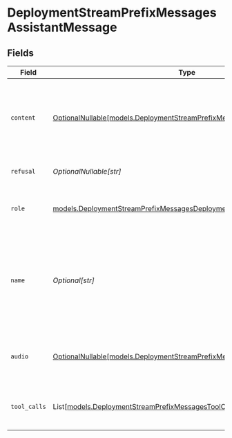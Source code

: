 # DeploymentStreamPrefixMessagesAssistantMessage


## Fields

| Field                                                                                                                                                  | Type                                                                                                                                                   | Required                                                                                                                                               | Description                                                                                                                                            |
| ------------------------------------------------------------------------------------------------------------------------------------------------------ | ------------------------------------------------------------------------------------------------------------------------------------------------------ | ------------------------------------------------------------------------------------------------------------------------------------------------------ | ------------------------------------------------------------------------------------------------------------------------------------------------------ |
| `content`                                                                                                                                              | [OptionalNullable[models.DeploymentStreamPrefixMessagesDeploymentsContent]](../models/deploymentstreamprefixmessagesdeploymentscontent.md)             | :heavy_minus_sign:                                                                                                                                     | The contents of the assistant message. Required unless `tool_calls` or `function_call` is specified.                                                   |
| `refusal`                                                                                                                                              | *OptionalNullable[str]*                                                                                                                                | :heavy_minus_sign:                                                                                                                                     | The refusal message by the assistant.                                                                                                                  |
| `role`                                                                                                                                                 | [models.DeploymentStreamPrefixMessagesDeploymentsRequestRequestBodyRole](../models/deploymentstreamprefixmessagesdeploymentsrequestrequestbodyrole.md) | :heavy_check_mark:                                                                                                                                     | The role of the messages author, in this case `assistant`.                                                                                             |
| `name`                                                                                                                                                 | *Optional[str]*                                                                                                                                        | :heavy_minus_sign:                                                                                                                                     | An optional name for the participant. Provides the model information to differentiate between participants of the same role.                           |
| `audio`                                                                                                                                                | [OptionalNullable[models.DeploymentStreamPrefixMessagesAudio]](../models/deploymentstreamprefixmessagesaudio.md)                                       | :heavy_minus_sign:                                                                                                                                     | Data about a previous audio response from the model.                                                                                                   |
| `tool_calls`                                                                                                                                           | List[[models.DeploymentStreamPrefixMessagesToolCalls](../models/deploymentstreamprefixmessagestoolcalls.md)]                                           | :heavy_minus_sign:                                                                                                                                     | The tool calls generated by the model, such as function calls.                                                                                         |
